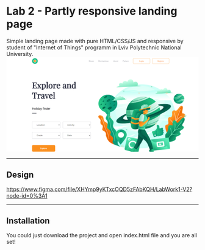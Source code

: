 # Lab 2 - Partly responsive landing page
Simple landing page made with pure HTML/CSS/JS and responsive by student of "Internet of Things" programm in Lviv Polytechnic National University.
![Landing screenshot](https://github.com/Wordllban/iotweb/blob/lab-1/readme-images/landing-screenshot.png)

---

## Design
https://www.figma.com/file/XHYmp9yKTxcOQD5zFAbKQH/LabWork1-V2?node-id=0%3A1

---

## Installation
You could just download the project and open index.html file and you are all set!

